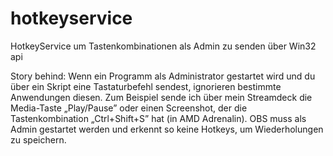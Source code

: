 # hotkeyservice
HotkeyService um Tastenkombinationen als Admin zu senden über Win32 api

Story behind: Wenn ein Programm als Administrator gestartet wird und du über ein Skript eine Tastaturbefehl sendest, ignorieren bestimmte Anwendungen diesen.
Zum Beispiel sende ich über mein Streamdeck die Media-Taste „Play/Pause” oder einen Screenshot, der die Tastenkombination „Ctrl+Shift+S” hat (in AMD Adrenalin). OBS muss als Admin gestartet werden und erkennt so keine Hotkeys, um Wiederholungen zu speichern.
